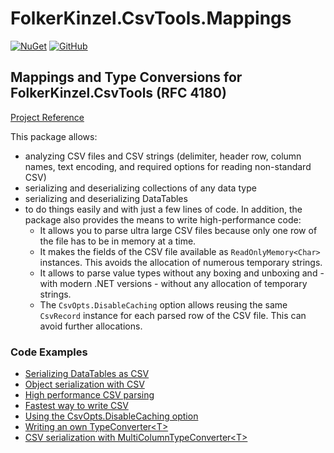 # FolkerKinzel.CsvTools.Mappings
[![NuGet](https://img.shields.io/nuget/v/FolkerKinzel.CsvTools.Mappings)](https://www.nuget.org/packages/FolkerKinzel.CsvTools.Mappings/)
[![GitHub](https://img.shields.io/github/license/FolkerKinzel/CsvTools.Mappings)](https://github.com/FolkerKinzel/CsvTools.Mappings/blob/master/LICENSE)

## Mappings and Type Conversions for FolkerKinzel.CsvTools (RFC 4180)
[Project Reference](https://folkerkinzel.github.io/CsvTools.Mappings/reference/)

This package allows:
- analyzing CSV files and CSV strings (delimiter, header row, column names, text encoding, and required options for reading non-standard CSV)
- serializing and deserializing collections of any data type 
- serializing and deserializing DataTables
- to do things easily and with just a few lines of code. In addition, the package also provides the means to write high-performance code:
	- It allows you to parse ultra large CSV files because only one row of the file has to be in memory at a time.
	- It makes the fields of the CSV file available as `ReadOnlyMemory<Char>` instances. This avoids the allocation of numerous temporary strings.
	- It allows to parse value types without any boxing and unboxing and - with modern .NET versions - without any allocation of temporary strings.
	- The `CsvOpts.DisableCaching` option allows reusing the same `CsvRecord` instance for each parsed row of the CSV file. This can avoid further allocations.

### Code Examples
- [Serializing DataTables as CSV](https://github.com/FolkerKinzel/CsvTools.Mappings/blob/master/src/Examples/DataTableExample.cs)
- [Object serialization with CSV](https://github.com/FolkerKinzel/CsvTools.Mappings/blob/master/src/Examples/ObjectSerializationExample.cs)
- [High performance CSV parsing](https://github.com/FolkerKinzel/CsvTools.Mappings/blob/master/src/Benchmarks/CalculationReader_Performance.cs)
- [Fastest way to write CSV](https://github.com/FolkerKinzel/CsvTools.Mappings/blob/master/src/Benchmarks/CalculationWriter_Performance.cs)
- [Using the CsvOpts.DisableCaching option](https://github.com/FolkerKinzel/CsvTools/blob/master/src/Examples/DisableCachingExample.cs)
- [Writing an own TypeConverter&lt;T&gt;](https://github.com/FolkerKinzel/CsvTools.Mappings/blob/master/src/Examples/Int128Converter.cs)
- [CSV serialization with MultiColumnTypeConverter&lt;T&gt;](https://github.com/FolkerKinzel/CsvTools.Mappings/blob/master/src/Examples/MultiColumnConverterExample.cs)
